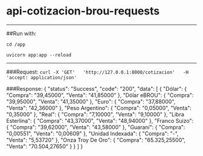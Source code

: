 # api-cotizacion-brou-requests
-------------------------------------------

##Run with: 

`cd /app`

`uvicorn app:app --reload`

-------------------------------------------
###Request:
`curl -X 'GET'   'http://127.0.0.1:8000/cotizacion'   -H 'accept: application/json'`


###Response:
{
  "status": "Success",
  "code": "200",
  "data": [
    {
      "Dólar": {
        "Compra": "39,45000",
        "Venta": "41,85000"
      },
      "Dólar eBROU": {
        "Compra": "39,95000",
        "Venta": "41,35000"
      },
      "Euro": {
        "Compra": "37,88000",
        "Venta": "42,36000"
      },
      "Peso Argentino": {
        "Compra": "0,05000",
        "Venta": "0,35000"
      },
      "Real": {
        "Compra": "7,10000",
        "Venta": "9,10000"
      },
      "Libra Esterlina": {
        "Compra": "43,37000",
        "Venta": "48,94000"
      },
      "Franco Suizo": {
        "Compra": "39,62000",
        "Venta": "43,58000"
      },
      "Guaraní": {
        "Compra": "0,00551",
        "Venta": "0,00609"
      },
      "Unidad Indexada": {
        "Compra": "-",
        "Venta": "5,53720"
      },
      "Onza Troy De Oro": {
        "Compra": "65.325,25500",
        "Venta": "70.504,27650"
      }
    }
  ]
}
